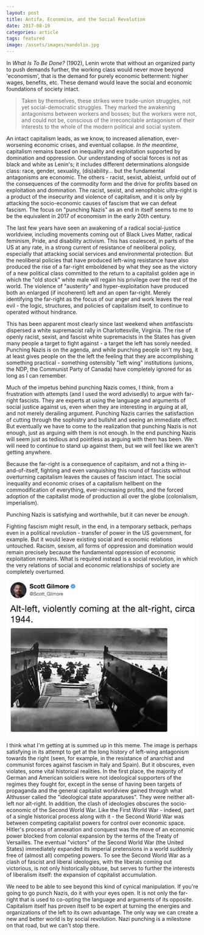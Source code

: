 ```yaml
---
layout: post
title: Antifa, Economism, and the Social Revolution
date: 2017-08-19
categories: article
tags: featured
image: /assets/images/mandolin.jpg
---
```


In *What Is To Be Done?* (1902), Lenin wrote that without an organized
party to push demands further, the working class would never move beyond
'economism', that is the demand for purely economic betterment: higher
wages, benefits, etc. These demand would leave the social and economic
foundations of society intact.

>Taken by themselves, these strikes were trade-union struggles, not yet
>social-democratic struggles. They marked the awakening antagonisms
>between workers and bosses; but the workers were not, and could not be,
>conscious of the irreconcilable antagonism of their interests to the
>whole of the modern political and social system.

An intact capitalism leads, as we know, to increased alienation,
ever-worsening economic crises, and eventual collapse. *In the
meantime*, capitalism remains based on inequality and exploitation
supported by domination and oppression. Our understanding of social
forces is not as black and white as Lenin's; it includes different
determinations alongside class: race, gender, sexuality, (dis)ability...
but the fundamental antagonisms are economic. The others - racist,
sexist, ableist, unfold out of the consequences of the commodity form
and the drive for profits based on exploitation and domination. The
racist, sexist, and xenophobic ultra-right is a product of the
insecurity and violence of capitalism, and it is only by attacking the
socio-economic causes of fascism that we can defeat fascism. The focus
on "punching Nazis" as an end in itself seems to me to be the equivalent
in 2017 of economism in the early 20th century.

The last few years have seen an awakening of a radical social-justice
worldview, including movements coming out of Black Lives Matter, radical
feminism, Pride, and disability activism. This has coalesced, in parts
of the US at any rate, in a strong current of resistance of neoliberal
policy, especially that attacking social services and environmental
protection. But the neoliberal policies that have produced left-wing
resistance have also produced the rise of a far-right emboldened by what
they see as the victory of a new political class committed to the return
to a capitalist golden age in which the "old stock" white male will
regain his privilege over the rest of the world. The violence of
"austerity" and hyper-exploitation have produced both an enlarged (if
incoherent) left and an open far-right. Merely identifying the far-right
as the focus of our anger and work leaves the real evil - the logic,
structures, and policies of capitalism itself, to continue to operated
without hindrance.

This has been apparent most clearly since last weekend when antifascists
dispersed a white supremacist rally in Charlottesville, Virginia. The
rise of openly racist, sexist, and fascist white supremacists in the
States has given many people a target to fight against - a target the
left has sorely needed. Punching Nazis is on the agenda, and while
punching people isn't my bag, it at least gives people on the the left
the feeling that they are accomplishing something practical - something
ostensibly "left wing" institutions (unions, the NDP, the Communist
Party of Canada) have completely ignored for as long as I can remember.

Much of the impetus behind punching Nazis comes, I think, from a frustration with attempts (and I
used the word advisedly) to argue with far-right fascists. They are
experts at using the language and arguments of social justice against
us, even when they are interesting in arguing at all, and not merely
derailing argument. Punching Nazis carries the satisfaction of cutting
through the sophistry and bullshit and seeing an immediate effect. But
eventually we have to come to the realization that punching Nazis is not
enough, just as arguing with them is not enough. In the end punching
Nazis will seem just as tedious and pointless as arguing with them has
been. We will need to continue to stand up against them, but we will
feel like we aren't getting anywhere. 

Because the far-right is a consequence of capitaism, and not a thing
in-and-of-itself, fighting and even vanquishing this round of fascists
without overturning capitalism leaves the causes of fascism intact. The
social inequality and economic crises of a capitalism hellbent on the
commodification of everything, ever-increasing profits, and the forced
adoption of the capitalist mode of production all over the globe
(colonialism, imperialism).

Punching Nazis is satisfying and worthwhile, but it can never be
*enough*.

Fighting fascism might result, in the end, in a temporary setback,
perhaps even in a political revolution - transfer of power in the US
government, for example. But it would leave existing social and economic
relations untouched. Racism, sexism, all forms of oppression and
domination would remain precisely because the fundamental oppression of
economic exploitation remains. What is required instead is a social
revolution, in which the very relations of social and economic
relationships of society are completely overturned.

<img src="/assets/images/normandy.jpg">

I think what I'm getting at is summed up in this meme. The image is
perhaps satisfying in its attempt to get at the long history of
left-wing antagonism towards the right (seen, for example, in the
resistance of anarchist and communist forces against fascism in Italy
and Spain). But it obscures, even violates, some vital historical
realities. In the first place, the majority of German and American
soldiers were not ideological supporters of the regimes they fought for,
except in the sense of having been targets of propaganda and the general
capitalist worldview gained through what Althusser called the
"ideological state apparatuses". They were neither alt-left nor
alt-right. In addition, the clash of ideologies obscures the
socio-economic of the Second World War. Like the First World War -
indeed, part of a single historical process along with it - the Second
World War was between competing capitalist powers for control over
economic space. Hitler's process of annexation and conquest was the move
of an economic power blocked from colonial expansion by the terms of the
Treaty of Versailles. The eventual "victors" of the Second World War
(the United States) immediately expanded its imperial pretensions in a
world suddenly free of (almost all) competing powers. To see the Second
World War as a clash of fascist and liberal ideologies, with the
liberals coming out victorious, is not only historically obtuse, but
serves to further the interests of liberalism itself: the expansion of
cqpitalist accumulation.

We need to be able to see beyond this kind of cynical manipulation. If
you're going to go punch Nazis, do it with your eyes open. It is not
only the far-right that is used to co-opting the language and arguments
of its opposite. Capitalism itself has proven itself to be expert at
turning the energies and organizations of the left to its own advantage.
The only way we can create a new and better world is by social
revolution. Nazi punching is a milestone on that road, but we can't stop
there.
